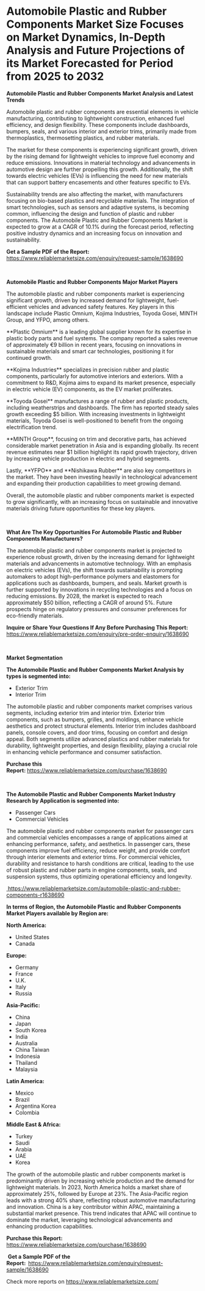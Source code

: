 <p><h1>Automobile Plastic and Rubber Components Market Size Focuses on Market Dynamics, In-Depth Analysis and Future Projections of its Market Forecasted for Period from 2025 to 2032</h1></p><p><strong>Automobile Plastic and Rubber Components Market Analysis and Latest Trends</strong></p>
<p><p>Automobile plastic and rubber components are essential elements in vehicle manufacturing, contributing to lightweight construction, enhanced fuel efficiency, and design flexibility. These components include dashboards, bumpers, seals, and various interior and exterior trims, primarily made from thermoplastics, thermosetting plastics, and rubber materials. </p><p>The market for these components is experiencing significant growth, driven by the rising demand for lightweight vehicles to improve fuel economy and reduce emissions. Innovations in material technology and advancements in automotive design are further propelling this growth. Additionally, the shift towards electric vehicles (EVs) is influencing the need for new materials that can support battery encasements and other features specific to EVs. </p><p>Sustainability trends are also affecting the market, with manufacturers focusing on bio-based plastics and recyclable materials. The integration of smart technologies, such as sensors and adaptive systems, is becoming common, influencing the design and function of plastic and rubber components. The Automobile Plastic and Rubber Components Market is expected to grow at a CAGR of 10.1% during the forecast period, reflecting positive industry dynamics and an increasing focus on innovation and sustainability.</p></p>
<p><strong>Get a Sample PDF of the Report:&nbsp;</strong> <a href="https://www.reliablemarketsize.com/enquiry/request-sample/1638690?utm_campaign=3112&utm_medium=2&utm_source=Github&utm_content=ia&utm_term=23032025&utm_id=automobile-plastic-and-rubber-components">https://www.reliablemarketsize.com/enquiry/request-sample/1638690</a></p>
<p>&nbsp;</p>
<p><strong>Automobile Plastic and Rubber Components Major Market Players</strong></p>
<p><p>The automobile plastic and rubber components market is experiencing significant growth, driven by increased demand for lightweight, fuel-efficient vehicles and advanced safety features. Key players in this landscape include Plastic Omnium, Kojima Industries, Toyoda Gosei, MINTH Group, and YFPO, among others.</p><p>**Plastic Omnium** is a leading global supplier known for its expertise in plastic body parts and fuel systems. The company reported a sales revenue of approximately €9 billion in recent years, focusing on innovations in sustainable materials and smart car technologies, positioning it for continued growth.</p><p>**Kojima Industries** specializes in precision rubber and plastic components, particularly for automotive interiors and exteriors. With a commitment to R&D, Kojima aims to expand its market presence, especially in electric vehicle (EV) components, as the EV market proliferates.</p><p>**Toyoda Gosei** manufactures a range of rubber and plastic products, including weatherstrips and dashboards. The firm has reported steady sales growth exceeding $5 billion. With increasing investments in lightweight materials, Toyoda Gosei is well-positioned to benefit from the ongoing electrification trend.</p><p>**MINTH Group**, focusing on trim and decorative parts, has achieved considerable market penetration in Asia and is expanding globally. Its recent revenue estimates near $1 billion highlight its rapid growth trajectory, driven by increasing vehicle production in electric and hybrid segments.</p><p>Lastly, **YFPO** and **Nishikawa Rubber** are also key competitors in the market. They have been investing heavily in technological advancement and expanding their production capabilities to meet growing demand.</p><p>Overall, the automobile plastic and rubber components market is expected to grow significantly, with an increasing focus on sustainable and innovative materials driving future opportunities for these key players.</p></p>
<p>&nbsp;</p>
<p><strong>What Are The Key Opportunities For Automobile Plastic and Rubber Components Manufacturers?</strong></p>
<p><p>The automobile plastic and rubber components market is projected to experience robust growth, driven by the increasing demand for lightweight materials and advancements in automotive technology. With an emphasis on electric vehicles (EVs), the shift towards sustainability is prompting automakers to adopt high-performance polymers and elastomers for applications such as dashboards, bumpers, and seals. Market growth is further supported by innovations in recycling technologies and a focus on reducing emissions. By 2028, the market is expected to reach approximately $50 billion, reflecting a CAGR of around 5%. Future prospects hinge on regulatory pressures and consumer preferences for eco-friendly materials.</p></p>
<p><strong>Inquire or Share Your Questions If Any Before Purchasing This Report:</strong> <a href="https://www.reliablemarketsize.com/enquiry/pre-order-enquiry/1638690?utm_campaign=3112&utm_medium=2&utm_source=Github&utm_content=ia&utm_term=23032025&utm_id=automobile-plastic-and-rubber-components">https://www.reliablemarketsize.com/enquiry/pre-order-enquiry/1638690</a></p>
<p>&nbsp;</p>
<p><strong>Market Segmentation</strong></p>
<p><strong>The Automobile Plastic and Rubber Components Market Analysis by types is segmented into:</strong></p>
<p><ul><li>Exterior Trim</li><li>Interior Trim</li></ul></p>
<p><p>The automobile plastic and rubber components market comprises various segments, including exterior trim and interior trim. Exterior trim components, such as bumpers, grilles, and moldings, enhance vehicle aesthetics and protect structural elements. Interior trim includes dashboard panels, console covers, and door trims, focusing on comfort and design appeal. Both segments utilize advanced plastics and rubber materials for durability, lightweight properties, and design flexibility, playing a crucial role in enhancing vehicle performance and consumer satisfaction.</p></p>
<p><strong>Purchase this Report:&nbsp;</strong><a href="https://www.reliablemarketsize.com/purchase/1638690?utm_campaign=3112&utm_medium=2&utm_source=Github&utm_content=ia&utm_term=23032025&utm_id=automobile-plastic-and-rubber-components">https://www.reliablemarketsize.com/purchase/1638690</a></p>
<p>&nbsp;</p>
<p><strong>The Automobile Plastic and Rubber Components Market Industry Research by Application is segmented into:</strong></p>
<p><ul><li>Passenger Cars</li><li>Commercial Vehicles</li></ul></p>
<p><p>The automobile plastic and rubber components market for passenger cars and commercial vehicles encompasses a range of applications aimed at enhancing performance, safety, and aesthetics. In passenger cars, these components improve fuel efficiency, reduce weight, and provide comfort through interior elements and exterior trims. For commercial vehicles, durability and resistance to harsh conditions are critical, leading to the use of robust plastic and rubber parts in engine components, seals, and suspension systems, thus optimizing operational efficiency and longevity.</p></p>
<p><a href="https://www.reliablemarketsize.com/automobile-plastic-and-rubber-components-r1638690?utm_campaign=3112&utm_medium=2&utm_source=Github&utm_content=ia&utm_term=23032025&utm_id=automobile-plastic-and-rubber-components">&nbsp;https://www.reliablemarketsize.com/automobile-plastic-and-rubber-components-r1638690</a></p>
<p><strong>In terms of Region, the Automobile Plastic and Rubber Components Market Players available by Region are:</strong></p>
<p>
    <p> <strong> North America: </strong>
        <ul>
            <li>United States</li>
            <li>Canada</li>
        </ul>
        </p> 
    <p> <strong> Europe: </strong>
        <ul>
            <li>Germany</li>
            <li>France</li>
            <li>U.K.</li>
            <li>Italy</li>
            <li>Russia</li>
        </ul>
        </p> 
    <p> <strong> Asia-Pacific: </strong>
        <ul>
            <li>China</li>
            <li>Japan</li>
            <li>South Korea</li>
            <li>India</li>
            <li>Australia</li>
            <li>China Taiwan</li>
            <li>Indonesia</li>
            <li>Thailand</li>
            <li>Malaysia</li>
        </ul>
        </p> 
    <p> <strong> Latin America: </strong>
        <ul>
            <li>Mexico</li>
            <li>Brazil</li>
            <li>Argentina Korea</li>
            <li>Colombia</li>
        </ul>
        </p> 
    <p> <strong> Middle East & Africa: </strong>
        <ul>
            <li>Turkey</li>
            <li>Saudi</li>
            <li>Arabia</li>
            <li>UAE</li>
            <li>Korea</li>
        </ul>
    </p>
    </p>
<p><p>The growth of the automobile plastic and rubber components market is predominantly driven by increasing vehicle production and the demand for lightweight materials. In 2023, North America holds a market share of approximately 25%, followed by Europe at 23%. The Asia-Pacific region leads with a strong 40% share, reflecting robust automotive manufacturing and innovation. China is a key contributor within APAC, maintaining a substantial market presence. This trend indicates that APAC will continue to dominate the market, leveraging technological advancements and enhancing production capabilities.</p></p>
<p><strong>Purchase this Report: </strong><a href="https://www.reliablemarketsize.com/purchase/1638690?utm_campaign=3112&utm_medium=2&utm_source=Github&utm_content=ia&utm_term=23032025&utm_id=automobile-plastic-and-rubber-components">https://www.reliablemarketsize.com/purchase/1638690</a></p>
<p>&nbsp;<strong>Get a Sample PDF of the Report:&nbsp;&nbsp;</strong><a href="https://www.reliablemarketsize.com/enquiry/request-sample/1638690?utm_campaign=3112&utm_medium=2&utm_source=Github&utm_content=ia&utm_term=23032025&utm_id=automobile-plastic-and-rubber-components">https://www.reliablemarketsize.com/enquiry/request-sample/1638690</a></p>
<p><strong></strong></p>
<p>Check more reports on <a href="https://www.reliablemarketsize.com/?utm_campaign=3112&utm_medium=2&utm_source=Github&utm_content=ia&utm_term=23032025&utm_id=automobile-plastic-and-rubber-components">https://www.reliablemarketsize.com/</a></p>